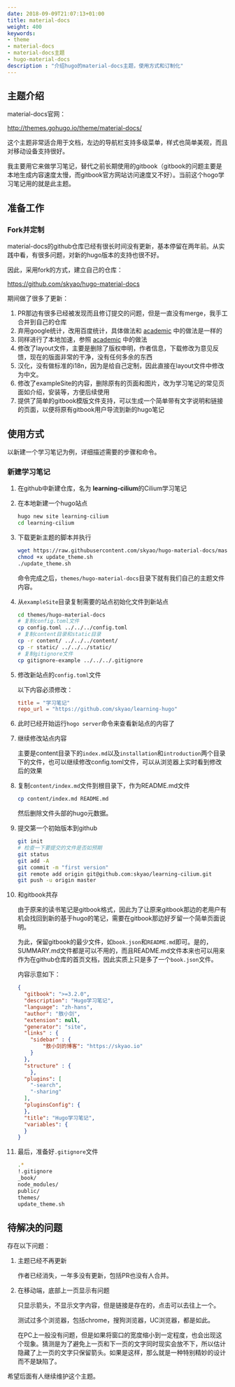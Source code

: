 ```yaml
---
date: 2018-09-09T21:07:13+01:00
title: material-docs
weight: 400
keywords:
- theme
- material-docs
- material-docs主题
- hugo-material-docs
description : "介绍hugo的material-docs主题，使用方式和订制化"
---
```


## 主题介绍

material-docs官网：

http://themes.gohugo.io/theme/material-docs/

这个主题非常适合用于文档，左边的导航栏支持多级菜单，样式也简单美观，而且对移动设备支持很好。

我主要用它来做学习笔记，替代之前长期使用的gitbook（gitbook的问题主要是本地生成内容速度太慢，而gitbook官方网站访问速度又不好）。当前这个hogo学习笔记用的就是此主题。

## 准备工作

### Fork并定制

material-docs的github仓库已经有很长时间没有更新，基本停留在两年前。从实践中看，有很多问题，对新的hugo版本的支持也很不好。

因此，采用fork的方式，建立自己的仓库：

https://github.com/skyao/hugo-material-docs

期间做了很多了更新：

1. PR那边有很多已经被发现而且修订提交的问题，但是一直没有merge，我手工合并到自己的仓库
2. 弃用google统计，改用百度统计，具体做法和 [academic](../academic/analytices/) 中的做法是一样的
3. 同样进行了本地加速，参照  [academic](../academic/local-speed-up/) 中的做法
4. 修改了layout文件，主要是删除了版权申明，作者信息，下载修改为意见反馈，现在的版面非常的干净，没有任何多余的东西
5. 汉化，没有做标准的i18n，因为是给自己定制，因此直接在layout文件中修改为中文。
6. 修改了exampleSite的内容，删除原有的页面和图片，改为学习笔记的常见页面如介绍，安装等，方便后续使用
7. 提供了简单的gitbook模版文件支持，可以生成一个简单带有文字说明和链接的页面，以便将原有gitbook用户导流到新的hugo笔记

## 使用方式

以新建一个学习笔记为例，详细描述需要的步骤和命令。

### 新建学习笔记

1. 在github中新建仓库，名为 **learning-cilium**的Cilium学习笔记

2. 在本地新建一个hugo站点

    ```bash
    hugo new site learning-cilium
    cd learning-cilium
    ```

3. 下载更新主题的脚本并执行

    ```bash
    wget https://raw.githubusercontent.com/skyao/hugo-material-docs/master/exampleSite/update_theme.sh
    chmod +x update_theme.sh
    ./update_theme.sh
    ```

	命令完成之后，`themes/hugo-material-docs`目录下就有我们自己的主题文件内容。

4. 从`exampleSite`目录复制需要的站点初始化文件到新站点

    ```bash
    cd themes/hugo-material-docs
    # 复制config.toml文件
    cp config.toml ../../../config.toml
    # 复制content目录和static目录
    cp -r content/ ../../../content/
    cp -r static/ ../../../static/
    # 复制gitignore文件
    cp gitignore-example ../../../.gitignore
    ```

5. 修改新站点的`config.toml`文件

    以下内容必须修改：

    ```toml
    title = "学习笔记"
    repo_url = "https://github.com/skyao/learning-hugo"
    ```

6. 此时已经开始运行`hogo server`命令来查看新站点的内容了

7. 继续修改站点内容

	主要是content目录下的`index.md`以及`installation`和`introduction`两个目录下的文件，也可以继续修改config.toml文件，可以从浏览器上实时看到修改后的效果

8. 复制`content/index.md`文件到根目录下，作为README.md文件

    ```bash
    cp content/index.md README.md
    ```

    然后删除文件头部的hugo元数据。

9. 提交第一个初始版本到github

    ```bash
    git init
    # 检查一下要提交的文件是否如预期
    git status
    git add -A
    git commit -m "first version"
    git remote add origin git@github.com:skyao/learning-cilium.git
    git push -u origin master
    ```
10. 和gitbook共存
	
	由于原来的读书笔记是gitbook格式，因此为了让原来gitbook那边的老用户有机会找回到新的基于hugo的笔记，需要在gitbook那边好歹留一个简单页面说明。

	为此，保留gitbook的最少文件，如`book.json`和`README.md`即可。是的，SUMMARY.md文件都是可以不用的，而且README.md文件本来也可以用来作为在github仓库的首页文档，因此实质上只是多了一个`book.json`文件。

	内容示意如下：
	
	```json
	{
	  "gitbook": ">=3.2.0",
	  "description": "Hugo学习笔记",
	  "language": "zh-hans",
	  "author": "敖小剑",
	  "extension": null,
	  "generator": "site",
	  "links" : {
	    "sidebar" : {
	        "敖小剑的博客": "https://skyao.io"
	    }
	  },
	  "structure" : {
	    },
	  "plugins": [
	    "-search",
	    "-sharing"
	  ],
	  "pluginsConfig": {
	  },
	  "title": "Hugo学习笔记",
	  "variables": {
	  }
	}
	```

11. 最后，准备好`.gitignore`文件

	```bash
	.*
	!.gitignore
	_book/
	node_modules/
	public/
	themes/
	update_theme.sh
	```

## 待解决的问题

存在以下问题：

1. 主题已经不再更新
	
    作者已经消失，一年多没有更新，包括PR也没有人合并。
	
2. 在移动端，底部上一页显示有问题
	
    只显示箭头，不显示文字内容，但是链接是存在的，点击可以去往上一个。

    测试过多个浏览器，包括chrome，搜狗浏览器，UC浏览器，都是如此。

    在PC上一般没有问题，但是如果将窗口的宽度缩小到一定程度，也会出现这个现象。猜测是为了避免上一页和下一页的文字同时现实会放不下，所以估计隐藏了上一页的文字只保留箭头。如果是这样，那么就是一种特别精妙的设计而不是缺陷了。
    
希望后面有人继续维护这个主题。